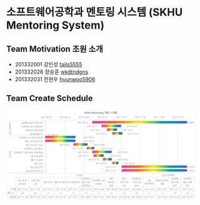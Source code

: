 # 소프트웨어공학과 멘토링 시스템 (SKHU Mentoring System)
## Team Motivation 조원 소개
- 201332001 강인성 [tails5555](https://github.com/tails5555)
- 201332028 장승훈 [wkdtndgns](https://github.com/wkdtndgns)
- 201332031 전현우 [hyunwoo5906](https://github.com/hyunwoo5906)

## Team Create Schedule
![motivation_schedule](/src/docs/img/motivation_schedule.jpg "Optional title")


